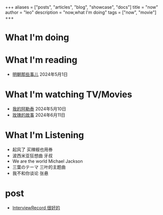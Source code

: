 +++
aliases = ["posts", "articles", "blog", "showcase", "docs"]
title = "now"
author = "leo"
description = "now,what I'm doing"
tags = ["now", "movie"]
+++


# What I'm doing


# What I'm reading
- [明朝那些事儿](https://book.douban.com/subject/7163250/) 2024年5月1日

# What I'm watching TV/Movies
- [我的阿勒泰](https://movie.douban.com/subject/36245596/) 2024年5月10日
- [玫瑰的故事](https://movie.douban.com/subject/35665988/) 2024年6月11日

# What I'm Listening

- 起风了 买辣椒也用券
- 波西米亚狂想曲 牙叔
- We are the world Michael Jackson
- 三葉のテーマ 三叶的主题曲
- 我不和你谈论 张悬

# post
- [InterviewRecord 很好的](https://github.com/panhaoneo/InterviewRecord)